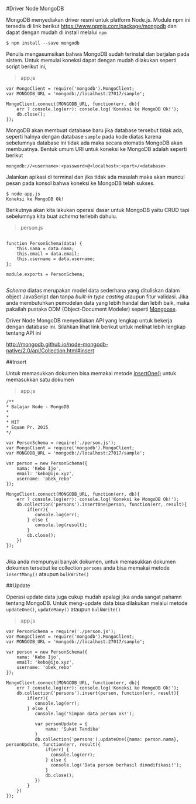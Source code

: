#Driver Node MongoDB

MongoDB menyediakan driver resmi untuk platform Node.js. Module npm ini tersedia di link berikut https://www.npmjs.com/package/mongodb dan dapat dengan mudah di install melalui `npm`


    $ npm install --save mongodb


Penulis mengasumsikan bahwa MongoDB sudah terinstal dan berjalan pada sistem. Untuk memulai koneksi dapat dengan mudah dilakukan seperti script berikut ini,

> app.js

```
var MongoClient = require('mongodb').MongoClient; 
var MONGODB_URL = 'mongodb://localhost:27017/sample';

MongoClient.connect(MONGODB_URL, function(err, db){
    err ? console.log(err): console.log('Koneksi ke MongoDB Ok!');
    db.close();
});

```


MongoDB akan membuat database baru jika database tersebut tidak ada, seperti halnya dengan database `sample` pada kode diatas karena sebelumnya database ini tidak ada maka secara otomatis MongoDB akan membuatnya. Bentuk umum URI untuk koneksi ke MongoDB adalah seperti berikut


```
mongodb://<username>:<password>@<localhost>:<port>/<database>

```


Jalankan apikasi di terminal dan jika tidak ada masalah maka akan muncul pesan pada konsol bahwa koneksi ke MongoDB telah sukses.


    $ node app.js
    Koneksi ke MongoDB Ok!


Berikutnya akan kita lakukan operasi dasar untuk MongoDB yaitu CRUD tapi sebelumnya kita buat *schema*  terlebih dahulu.

> person.js

```

function PersonSchema(data) {
    this.nama = data.nama;
    this.email = data.email;
    this.username = data.username;          
};

module.exports = PersonSchema;


```

*Schema* diatas merupakan model data sederhana yang dituliskan dalam object JavaScript dan tanpa *built-in type casting* ataupun fitur validasi. Jika anda membutuhkan pemodelan data yang lebih handal dan lebih baik, maka pakailah pustaka ODM (Object-Document Modeler) seperti [Mongoose](http://mongoosejs.com/).


Driver Node MongoDB menyediakan API yang lengkap untuk bekerja dengan database ini. Silahkan lihat link berikut untuk melihat lebih lengkap tentang API ini

http://mongodb.github.io/node-mongodb-native/2.0/api/Collection.html#insert


##Insert 

Untuk memasukkan dokumen bisa memakai metode [insertOne()](http://mongodb.github.io/node-mongodb-native/2.0/api/Collection.html#insertOne) untuk memasukkan satu dokumen


> app.js

```
/**
* Balajar Node - MongoDB
*
*
* MIT
* Equan Pr. 2015
*/

var PersonSchema = require('./person.js');
var MongoClient = require('mongodb').MongoClient;
var MONGODB_URL = 'mongodb://localhost:27017/sample';

var person = new PersonSchema({
    nama: 'Kebo Ijo',
    email: 'kebo@ijo.xyz',
    username: 'obek_rebo'
});

MongoClient.connect(MONGODB_URL, function(err, db){
    err ? console.log(err): console.log('Koneksi ke MongoDB Ok!');
    db.collection('persons').insertOne(person, function(err, result){
        if(err){
           console.log(err);
        } else {
           console.log(result);
        }
        db.close();  
    })
});


```

Jika anda mempunyai banyak dokumen, untuk memasukkan dokumen dokumen tersebut ke collection `persons` anda bisa memakai metode `insertMany()` ataupun `bulkWrite()`


##Update

Operasi update data juga cukup mudah apalagi jika anda sangat pahamn tentang MongoDB. Untuk meng-update data bisa dilakukan melalui metode `updateOne()`, `updateMany()` ataupun `bulkWrite()`

> app.js

```
var PersonSchema = require('./person.js');
var MongoClient = require('mongodb').MongoClient;
var MONGODB_URL = 'mongodb://localhost:27017/sample';

var person = new PersonSchema({
    nama: 'Kebo Ijo',
    email: 'kebo@ijo.xyz',
    username: 'obek_rebo'
});

MongoClient.connect(MONGODB_URL, function(err, db){
    err ? console.log(err): console.log('Koneksi ke MongoDB Ok!');
    db.collection('persons').insert(person, function(err, result){
        if(err){
      	   console.log(err);
        } else {
      	   console.log('Simpan data person ok!');
          
           var personUpdate = {
               nama: 'Sukat Tandika'
           }
           db.collection('persons').updateOne({nama: person.nama}, personUpdate, function(err, result){
               if(err) {
                 console.log(err);
               } else {
                 console.log('Data person berhasil dimodifikasi!');
               }
               db.close();
           })
        }
    })
});
```


